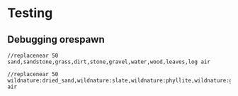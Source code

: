 # Testing

## Debugging orespawn

	//replacenear 50 sand,sandstone,grass,dirt,stone,gravel,water,wood,leaves,log air

	//replacenear 50 wildnature:dried_sand,wildnature:slate,wildnature:phyllite,wildnature:gneiss,wildnature:epidosite,wildnature:marble,wildnature:limestone,wildnature:gypsum,wildnature:umber,wildnature:dolomite,wildnature:conglomerate,wildnature:chalk air
